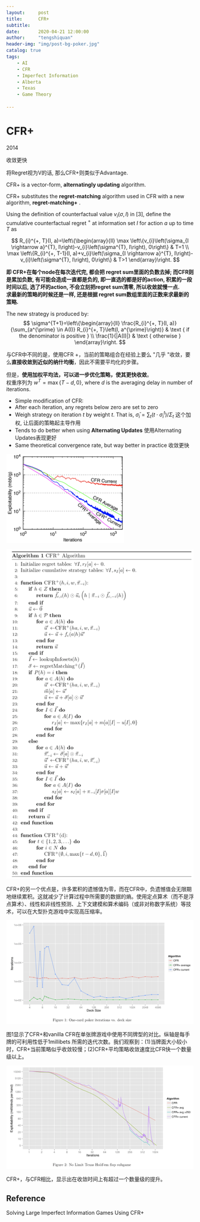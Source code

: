 ```yaml
---
layout:     post
title:      CFR+
subtitle:   
date:       2020-04-21 12:00:00
author:     "tengshiquan"
header-img: "img/post-bg-poker.jpg"
catalog: true
tags:
    - AI
    - CFR
    - Imperfect Information
    - Alberta
    - Texas
    - Game Theory

---
```




# CFR+

2014

收敛更快

将Regret视为V的话, 那么CFR+则类似于Advantage.



CFR+ is a vector-form, **alternatingly updating** algorithm.

CFR+ substitutes the **regret-matching** algorithm used in CFR with a new algorithm, **regret-matching+** . 

Using the definition of counterfactual value $v_{i}(\sigma, I)$ in $[3],$ define the cumulative counterfactual regret $^{+}$ at information set $I$ for action $a$ up to time $T$ as

$$
R_{i}^{+, T}(I, a)=\left\{\begin{array}{ll}
\max \left\{v_{i}\left(\sigma_{I \rightarrow a}^{T}, I\right)-v_{i}\left(\sigma^{T}, I\right), 0\right\} & T=1 \\
\max \left\{R_{i}^{+, T-1}(I, a)+v_{i}\left(\sigma_{I \rightarrow a}^{T}, I\right)-v_{i}\left(\sigma^{T}, I\right), 0\right\} & T>1
\end{array}\right.
$$

**即 CFR+在每个node在每次迭代完, 都会把 regret sum里面的负数去掉;  而CFR则是累加负数, 有可能会造成一直都是负的, 即一直选的都是好的action, 积累的一段时间以后, 选了坏的action, 不会立刻把regret sum清零, 所以收敛就慢一点.    
求最新的策略的时候还是一样, 还是根据 regret sum数组里面的正数来求最新的策略.**

The new strategy is produced by:
$$
\sigma^{T+1}=\left\{\begin{array}{ll}
\frac{R_{i}^{+, T}(I, a)}{\sum_{a^{\prime} \in A(I)} R_{i}^{+, T}\left(I, a^{\prime}\right)} & \text { if the denominator is positive } \\
\frac{1}{|A(I)|} & \text { otherwise }
\end{array}\right.
$$



与CFR中不同的是，使用CFR +，当前的策略组合在经验上要么 "几乎 "收敛，要么**直接收敛到近似的纳什均衡**，因此不需要平均化的步骤。

但是，**使用加权平均法，可以进一步优化策略，使其更快收敛**。   
权重序列为  $w^{T}=\max \{T-d, 0\}$,  where $d$ is the averaging delay in number of iterations. 





- Simple modification of CFR:
- After each iteration, any regrets below zero are set to zero
- Weigh strategy on iteration $t$ by weight $t .$ That is, $\bar{\sigma}_{i}=\sum_{t}\left(t \cdot \sigma_{i}^{t}\right) / \Sigma_{t}$   这个加权, 让后面的策略起主导作用
- Tends to do better when using **Alternating Updates**   使用Alternating Updates表现更好
- Same theoretical convergence rate, but way better in practice   收敛更快



<img src="/img/2020-04-21-CFRp.assets/image-20200602031540627.png" alt="image-20200602031540627" style="zoom:50%;" />





![image-20200601051002851](/img/2020-04-21-CFRp.assets/image-20200601051002851.png)





CFR+的另一个优点是，许多累积的遗憾值为零，而在CFR中，负遗憾值会无限期地继续累积。这就减少了计算过程中所需要的数据的熵。使用定点算术（而不是浮点算术）、线性和非线性预测、上下文建模和算术编码（或非对称数字系统）等技术，可以在大型扑克游戏中实现高压缩率。



![image-20200601051420695](/img/2020-04-21-CFRp.assets/image-20200601051420695.png)



图1显示了CFR+和vanilla CFR在单张牌游戏中使用不同牌型的对比。纵轴是每手牌的可利用性低于1millibets 所需的迭代次数。我们观察到：(1)当牌面大小较小时，CFR+当前策略似乎收敛较慢；(2)CFR+平均策略收敛速度比CFR快一个数量级以上。



![image-20200601051432476](/img/2020-04-21-CFRp.assets/image-20200601051432476.png)





CFR+，与CFR相比，显示出在收敛时间上有超过一个数量级的提升。






## Reference

Solving Large Imperfect Information Games Using CFR+









